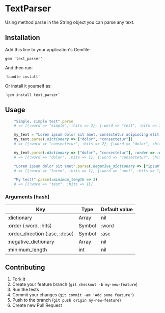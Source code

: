 # TextParser

Using method parse in the String object you can parse any text.

<!-- ![Text Parser Build status](https://secure.travis-ci.org/fpaula/text_parser.png) -->

## Installation

Add this line to your application's Gemfile:

    gem 'text_parser'

And then run:

    `bundle install`

Or install it yourself as:

    `gem install text_parser`

## Usage
```ruby
    "Simple, simple test".parse
    # => [{:word => "simple", :hits => 2}, {:word => "test", :hits => 1}]
```
```ruby
    my_text = "Lorem ipsum dolor sit amet, consectetur adipiscing elit. Pellentesque pretium consectetur."
    my_text.parse(:dictionary => ["dolor", "consectetur"])
    # => [{:word => "consectetur", :hits => 2}, {:word => "dolor", :hits => 1}]
```
```ruby
    my_text.parse(:dictionary => ["dolor", "consectetur"], :order => :word, :order_direction => :desc)
    # => [{:word => "dolor", :hits => 1}, {:word => "consectetur", :hits => 2}]
```
```ruby
    "Lorem ipsum dolor sit amet".parse(:negative_dictionary => ["ipsum", "dolor", "sit"])
    # => [{:word => "loren", :hits => 1}, {:word => "amet", :hits => 1}]
```
```ruby
    "My test!".parse(:minimum_length => 3)
    # => [{:word => "test", :hits => 1}]
```

### Arguments (hash)
| Key                             | Type   | Default value |
| ------------------------------- | ------ | ------------- |
| :dictionary                     | Array  | nil           |
| :order (:word, :hits)           | Symbol | :word         |
| :order_direction (:asc, :desc)  | Symbol | :asc          |
| :negative_dictionary            | Array  | nil           |
| :minimum_length                 | int    | nil           |


## Contributing

1. Fork it
2. Create your feature branch (`git checkout -b my-new-feature`)
3. Run the tests
4. Commit your changes (`git commit -am 'Add some feature'`)
5. Push to the branch (`git push origin my-new-feature`)
6. Create new Pull Request

